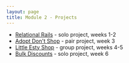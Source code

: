 ```yaml
---
layout: page
title: Module 2 - Projects
---
```


*   [Relational Rails](./relational_rails) - solo project, weeks 1-2
*   [Adopt Don't Shop](https://github.com/turingschool-examples/adopt_dont_shop) - pair project, week 3
*   [Little Esty Shop](https://github.com/turingschool-examples/little-esty-shop) - group project, weeks 4-5
*   [Bulk Discounts](./bulk_discounts) - solo project, week 6
